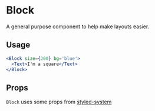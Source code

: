 # Block

A general purpose component to help make layouts easier.

## Usage

```jsx
<Block size={200} bg='blue'>
  <Text>I'm a square</Text>
</Block>
```

## Props

`Block` uses some props from [styled-system](https://styled-system.com/)

<!-- props(Block) with styled-system -->
